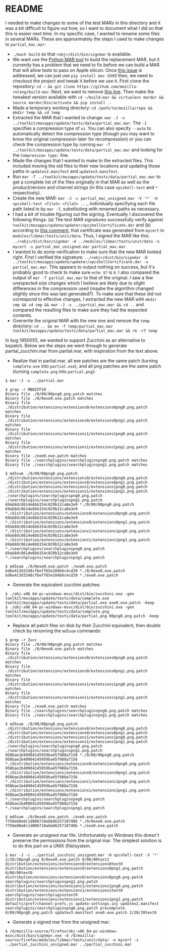 README
======

I needed to make changes to some of the test MARs in this directory and it was a bit difficult to figure out how, so I want to document what I did so that this is easier next time. In my specific case, I wanted to rename some files in several MARs. These are approximately the steps I used to make changes to `partial_mac.mar`:

 - `./mach build` so that `<obj>/dist/bin/signmar` is available.
 - We want use the [Python MAR tool](https://github.com/mozilla-releng/build-mar) to build the replacement MAR, but it currently has a problem that we need to fix before we can build a MAR that will allow tests to pass on Apple silicon. Once [this issue](https://github.com/mozilla-releng/build-mar/issues/63) is addressed, we can just use `pip install mar`. Until then, we need to checkout the project and tweak it before we use it. First clone the repository: `cd ~ && git clone https://github.com/mozilla-releng/build-mar`. Next, we want to remove [this line](https://github.com/mozilla-releng/build-mar/blob/2d37c446015b97d6f700fef5766a49609bdc22ea/src/mardor/utils.py#L158). Then make the tweaked version available with `cd ~/build-mar && virtualenv mardor && source mardor/bin/activate && pip install .`.
 - Made a temporary working directory: `cd /path/to/mozilla/repo && mkdir temp && cd temp`
 - Extracted the MAR that I wanted to change: `mar -J -x ../toolkit/mozapps/update/tests/data/partial_mac.mar`. The `-J` specifies a compression type of `xz`. You can also specify `--auto` to automatically detect the compression type (though you may want to know the original compression later for recompression) or you can check the compression type by running `mar -T ../toolkit/mozapps/update/tests/data/partial_mac.mar` and looking for the `Compression type:` line.
 - Made the changes that I wanted to make to the extracted files. This included moving the old files to their new locations and updating those paths in `updatev2.manifest` and `updatev3.manifest`.
 - Run `mar -T ../toolkit/mozapps/update/tests/data/partial_mac.mar` to get a complete list of the files originally in that MAR as well as the product/version and channel strings (in this case `xpcshell-test` and `*` respectively).
 - Create the new MAR: `mar -J -c partial_mac_unsigned.mar -V '*' -H xpcshell-test <file1> <file2> ...`, individually specifying each file path listed in by `mar -T`, substituting with renamed paths as necessary.
 - I had a bit of trouble figuring out the signing. Eventually I discovered the following things: (a) The test MAR signatures successfully verify against `toolkit/mozapps/update/updater/xpcshellCertificate.der` and (b) according to [this comment](https://searchfox.org/mozilla-central/rev/fc00627e34639ef1014e87d9fa24091905e9dc5d/toolkit/mozapps/update/updater/moz.build#41-43), that certificate was generated from `mycert` in `modules/libmar/tests/unit/data`. Thus, I signed the MAR like this: `../<obj>/dist/bin/signmar -d ../modules/libmar/tests/unit/data -n mycert -s partial_mac_unsigned.mar partial_mac.mar`.
 - I wanted to do some verification to make sure that the new MAR looked right. First I verified the signature: `../<obj>/dist/bin/signmar -D ../toolkit/mozapps/update/updater/xpcshellCertificate.der -v partial_mac.mar`. This appears to output nothing on success, but it's probably good to check to make sure `echo $?` is `0`. I also compared the output of `mar -T partial_mac.mar` to that of the original. I saw a few unexpected size changes which I believe are likely due to slight differences in the compression used (maybe the algorithm changed slightly since this was last generated?). To make sure that these did not correspond to effective changes, I extracted the new MAR with `mkdir cmp && cd cmp && mar -J -x ../partial_mac.mar && cd ..` and compared the resulting files to make sure they had the expected contents.
 - Overwrite the original MAR with the new one and remove the `temp` directory: `cd .. && mv -f temp/partial_mac.mar toolkit/mozapps/update/tests/data/partial_mac.mar && rm -rf temp`

In bug 1950055, we wanted to support Zucchini as an alternative to bspatch. Below are the steps we went through to generate partial_zucchini.mar from partial.mar, with inspiration from the text above.

- Realize that in partial.mar, all exe patches are the same patch (turning `complete.exe` into `partial.exe`), and all png patches are the same patch (turning `complete.png` into `partial.png`):

```
$ mar -J -x ../partial.mar

$ grep -r MBDIFF10 .
Binary file ./0/00/00png0.png.patch matches
Binary file ./0/0exe0.exe.patch matches
Binary file ./distribution/extensions/extensions0/extensions0png0.png.patch matches
Binary file ./distribution/extensions/extensions0/extensions0png1.png.patch matches
Binary file ./distribution/extensions/extensions1/extensions1png0.png.patch matches
Binary file ./distribution/extensions/extensions1/extensions1png1.png.patch matches
Binary file ./exe0.exe.patch matches
Binary file ./searchplugins/searchpluginspng0.png.patch matches
Binary file ./searchplugins/searchpluginspng1.png.patch matches

$ md5sum ./0/00/00png0.png.patch ./distribution/extensions/extensions0/extensions0png0.png.patch ./distribution/extensions/extensions0/extensions0png1.png.patch ./distribution/extensions/extensions1/extensions1png0.png.patch ./distribution/extensions/extensions1/extensions1png1.png.patch ./searchplugins/searchpluginspng0.png.patch ./searchplugins/searchpluginspng1.png.patch
69ab8dc8614e6bb154c029b12ca8e3e9 *./0/00/00png0.png.patch
69ab8dc8614e6bb154c029b12ca8e3e9 *./distribution/extensions/extensions0/extensions0png0.png.patch
69ab8dc8614e6bb154c029b12ca8e3e9 *./distribution/extensions/extensions0/extensions0png1.png.patch
69ab8dc8614e6bb154c029b12ca8e3e9 *./distribution/extensions/extensions1/extensions1png0.png.patch
69ab8dc8614e6bb154c029b12ca8e3e9 *./distribution/extensions/extensions1/extensions1png1.png.patch
69ab8dc8614e6bb154c029b12ca8e3e9 *./searchplugins/searchpluginspng0.png.patch
69ab8dc8614e6bb154c029b12ca8e3e9 *./searchplugins/searchpluginspng1.png.patch

$ md5sum ./0/0exe0.exe.patch ./exe0.exe.patch
bd6e413d3248cfbeff65e104b6c4cd39 *./0/0exe0.exe.patch
bd6e413d3248cfbeff65e104b6c4cd39 *./exe0.exe.patch
```

- Generate the equivalent zucchini patches:

```
$ ./obj-x86_64-pc-windows-msvc/dist/bin/zucchini.exe -gen toolkit/mozapps/update/tests/data/complete.exe toolkit/mozapps/update/tests/data/partial.exe exe0.exe.patch -keep
$ ./obj-x86_64-pc-windows-msvc/dist/bin/zucchini.exe -gen toolkit/mozapps/update/tests/data/complete.png toolkit/mozapps/update/tests/data/partial.png 00png0.png.patch -keep
```

- Replace all patch files on disk by their Zucchini equivalent, then double check by rerunning the `md5sum` commands:

```
$ grep -r Zucc .
Binary file ./0/00/00png0.png.patch matches
Binary file ./0/0exe0.exe.patch matches
Binary file ./distribution/extensions/extensions0/extensions0png0.png.patch matches
Binary file ./distribution/extensions/extensions0/extensions0png1.png.patch matches
Binary file ./distribution/extensions/extensions1/extensions1png0.png.patch matches
Binary file ./distribution/extensions/extensions1/extensions1png1.png.patch matches
Binary file ./exe0.exe.patch matches
Binary file ./searchplugins/searchpluginspng0.png.patch matches
Binary file ./searchplugins/searchpluginspng1.png.patch matches

$ md5sum ./0/00/00png0.png.patch ./distribution/extensions/extensions0/extensions0png0.png.patch ./distribution/extensions/extensions0/extensions0png1.png.patch ./distribution/extensions/extensions1/extensions1png0.png.patch ./distribution/extensions/extensions1/extensions1png1.png.patch ./searchplugins/searchpluginspng0.png.patch ./searchplugins/searchpluginspng1.png.patch
958bae1b40904145959ba45f988a7156 *./0/00/00png0.png.patch
958bae1b40904145959ba45f988a7156 *./distribution/extensions/extensions0/extensions0png0.png.patch
958bae1b40904145959ba45f988a7156 *./distribution/extensions/extensions0/extensions0png1.png.patch
958bae1b40904145959ba45f988a7156 *./distribution/extensions/extensions1/extensions1png0.png.patch
958bae1b40904145959ba45f988a7156 *./distribution/extensions/extensions1/extensions1png1.png.patch
958bae1b40904145959ba45f988a7156 *./searchplugins/searchpluginspng0.png.patch
958bae1b40904145959ba45f988a7156 *./searchplugins/searchpluginspng1.png.patch

$ md5sum ./0/0exe0.exe.patch ./exe0.exe.patch
7750e88e0c1d006710abbd625710748b *./0/0exe0.exe.patch
7750e88e0c1d006710abbd625710748b *./exe0.exe.patch
```

- Generate an unsigned mar file. Unfortunately on Windows this doesn't preserve the permissions from the original mar. The simplest solution is to do this part on a UNIX (file)system.

```
$ mar -J -c ../partial_zucchini_unsigned.mar -H xpcshell-test -V '*' 2/20/20png0.png 0/0exe0.exe.patch 0/00/00text2 distribution/extensions/extensions0/extensions0text0 distribution/extensions/extensions0/extensions0png1.png.patch 0/00/00text0 distribution/extensions/extensions0/extensions0png0.png.patch searchplugins/searchpluginspng1.png.patch distribution/extensions/extensions1/extensions1png0.png.patch distribution/extensions/extensions1/extensions1text0 searchplugins/searchpluginstext0 distribution/extensions/extensions1/extensions1png1.png.patch defaults/pref/channel-prefs.js update-settings.ini updatev2.manifest searchplugins/searchpluginspng0.png.patch precomplete 0/00/00png0.png.patch updatev3.manifest exe0.exe.patch 2/20/20text0
```

- Generate a signed mar from the unsigned mar:

```
$ /d/mozilla-source/firefox/obj-x86_64-pc-windows-msvc/dist/bin/signmar.exe -d /d/mozilla-source/firefox/modules/libmar/tests/unit/data/ -n mycert -s ../partial_zucchini_unsigned.mar ../partial_zucchini.mar
```

